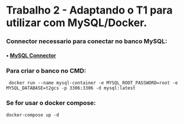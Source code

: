 # Trabalho 2 - Adaptando o T1 para utilizar com MySQL/Docker.

### Connector necessario para conectar no banco MySQL: 
#### • <a href="https://dev.mysql.com/downloads/connector/j/"> MySQL Connector</a>


### Para criar o banco no CMD:
```
 docker run --name mysql-container -e MYSQL_ROOT_PASSWORD=root -e MYSQL_DATABASE=t2gcs -p 3306:3306 -d mysql:latest
```

### Se for usar o docker compose:
```
docker-compose up -d
```
